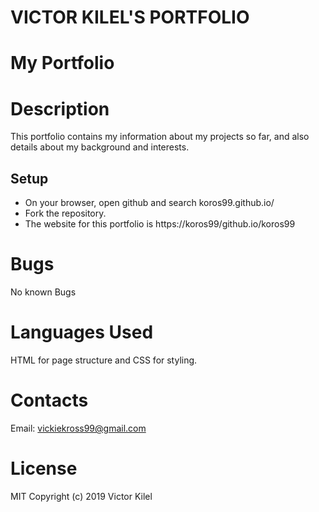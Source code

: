 # VICTOR KILEL'S PORTFOLIO
# My Portfolio

# Description
This portfolio contains my information about my projects so far, and also details about my background and interests.

## Setup
* On your browser, open github and search koros99.github.io/
* Fork the repository.
* The website for this portfolio is https://koros99/github.io/koros99

# Bugs
No known Bugs

# Languages Used
HTML for page structure and CSS for styling.

# Contacts
Email: vickiekross99@gmail.com

# License
MIT Copyright (c) 2019 Victor Kilel
